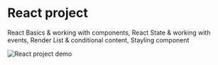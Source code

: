 # React project

React Basics & working with components, React State & working with events, Render List & conditional content, Stayling component

![React project demo](https://raw.githubusercontent.com/Aescolanoc/01-starting-setup/main/src/assets/img/react_project.png?token=GHSAT0AAAAAABQIZD743RGOIJA7ADSS3YKAYTIEDDA)